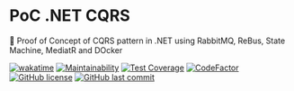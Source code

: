 # PoC .NET CQRS

🔬 Proof of Concept of CQRS pattern in .NET using RabbitMQ, ReBus, State Machine, MediatR and DOcker

[![wakatime](https://wakatime.com/badge/github/GuilhermeStracini/POC-dotnet-CQRS.svg)](https://wakatime.com/badge/github/GuilhermeStracini/POC-dotnet-CQRS)
[![Maintainability](https://api.codeclimate.com/v1/badges/cc989f187ec5a1a8ced8/maintainability)](https://codeclimate.com/github/GuilhermeStracini/POC-dotnet-CQRS/maintainability)
[![Test Coverage](https://api.codeclimate.com/v1/badges/cc989f187ec5a1a8ced8/test_coverage)](https://codeclimate.com/github/GuilhermeStracini/POC-dotnet-CQRS/test_coverage)
[![CodeFactor](https://www.codefactor.io/repository/github/GuilhermeStracini/POC-dotnet-CQRS/badge)](https://www.codefactor.io/repository/github/GuilhermeStracini/POC-dotnet-CQRS)
[![GitHub license](https://img.shields.io/github/license/GuilhermeStracini/POC-dotnet-CQRS)](https://github.com/GuilhermeStracini/POC-dotnet-CQRS)
[![GitHub last commit](https://img.shields.io/github/last-commit/GuilhermeStracini/POC-dotnet-CQRS)](https://github.com/GuilhermeStracini/POC-dotnet-CQRS)
